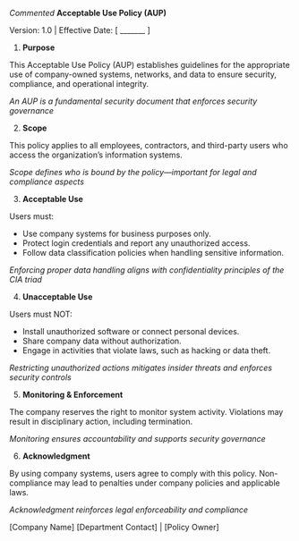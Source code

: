 *Commented* **Acceptable Use Policy (AUP)** 

Version: 1.0 | Effective Date: [ _______ ]

1. **Purpose**

This Acceptable Use Policy (AUP) establishes guidelines for the appropriate use of company-owned systems, networks, and data to ensure security, compliance, and operational integrity.

*An AUP is a fundamental security document that enforces security governance*

2. **Scope**

This policy applies to all employees, contractors, and third-party users who access the organization’s information systems.

*Scope defines who is bound by the policy—important for legal and compliance aspects*

3. **Acceptable Use**

Users must:

- Use company systems for business purposes only.
- Protect login credentials and report any unauthorized access.
- Follow data classification policies when handling sensitive information.

*Enforcing proper data handling aligns with confidentiality principles of the CIA triad*

4. **Unacceptable Use**

Users must NOT:

- Install unauthorized software or connect personal devices.
- Share company data without authorization.
- Engage in activities that violate laws, such as hacking or data theft.

*Restricting unauthorized actions mitigates insider threats and enforces security controls*

5. **Monitoring & Enforcement**

The company reserves the right to monitor system activity. Violations may result in disciplinary action, including termination.

*Monitoring ensures accountability and supports security governance*

6. **Acknowledgment**

By using company systems, users agree to comply with this policy. Non-compliance may lead to penalties under company policies and applicable laws.

*Acknowledgment reinforces legal enforceability and compliance*

[Company Name]
[Department Contact] | [Policy Owner]

